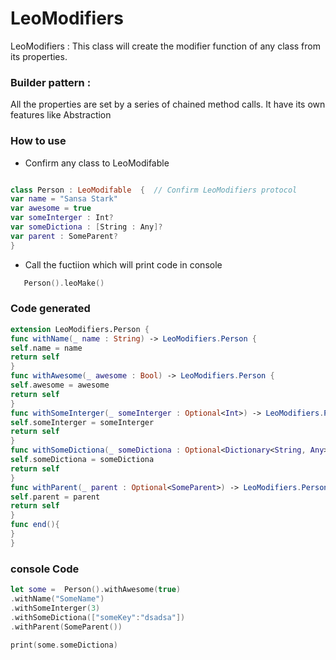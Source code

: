 # LeoModifiers
LeoModifiers : This class will create the modifier function of any class from its properties.

### Builder pattern : 
All the properties are set  by  a series of chained method calls. It have its own features like  Abstraction 



### How to use 

 * Confirm any class to  LeoModifable
```Swift 

class Person : LeoModifable  {  // Confirm LeoModifiers protocol 
var name = "Sansa Stark"
var awesome = true
var someInterger : Int?
var someDictiona : [String : Any]?
var parent : SomeParent? 
}

```

* Call the fuctiion which will print code in console 

```Swift
   Person().leoMake()
```


### Code generated 
```Swift 
extension LeoModifiers.Person {
func withName(_ name : String) -> LeoModifiers.Person {
self.name = name
return self
}
func withAwesome(_ awesome : Bool) -> LeoModifiers.Person {
self.awesome = awesome
return self
}
func withSomeInterger(_ someInterger : Optional<Int>) -> LeoModifiers.Person {
self.someInterger = someInterger
return self
}
func withSomeDictiona(_ someDictiona : Optional<Dictionary<String, Any>>) -> LeoModifiers.Person {
self.someDictiona = someDictiona
return self
}
func withParent(_ parent : Optional<SomeParent>) -> LeoModifiers.Person {
self.parent = parent
return self
}
func end(){
}
}
```

### console Code 
```Swift
let some =  Person().withAwesome(true)
.withName("SomeName")
.withSomeInterger(3)
.withSomeDictiona(["someKey":"dsadsa"])
.withParent(SomeParent())

print(some.someDictiona)

```
